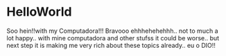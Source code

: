# HelloWorld
Soo hein!!with my Computadora!!! Bravooo ehhhehehehhh.. not to much a lot happy.. with mine computadora and other stufss it could be worse.. but next step it is making me very rich about these topics already.. eu o DIO!!
